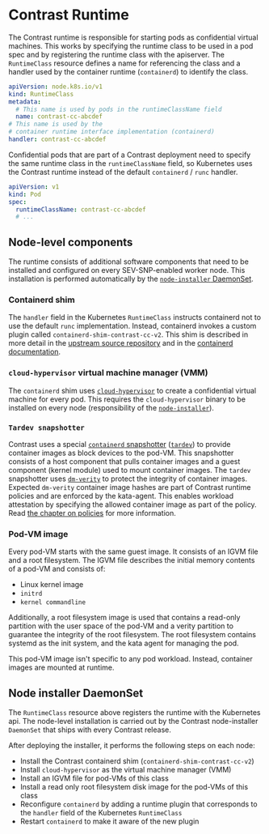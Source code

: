 # Contrast Runtime

The Contrast runtime is responsible for starting pods as confidential virtual machines.
This works by specifying the runtime class to be used in a pod spec and by registering the runtime class with the apiserver.
The `RuntimeClass` resource defines a name for referencing the class and
a handler used by the container runtime (`containerd`) to identify the class.

```yaml
apiVersion: node.k8s.io/v1
kind: RuntimeClass
metadata:
  # This name is used by pods in the runtimeClassName field
  name: contrast-cc-abcdef
# This name is used by the
# container runtime interface implementation (containerd)
handler: contrast-cc-abcdef
```

Confidential pods that are part of a Contrast deployment need to specify the
same runtime class in the `runtimeClassName` field, so Kubernetes uses the
Contrast runtime instead of the default `containerd` / `runc` handler.

```yaml
apiVersion: v1
kind: Pod
spec:
  runtimeClassName: contrast-cc-abcdef
  # ...
```

## Node-level components

The runtime consists of additional software components that need to be installed
and configured on every SEV-SNP-enabled worker node.
This installation is performed automatically by the [`node-installer` DaemonSet](#node-installer-daemonset).

### Containerd shim

The `handler` field in the Kubernetes `RuntimeClass` instructs containerd not to use the default `runc` implementation.
Instead, containerd invokes a custom plugin called `containerd-shim-contrast-cc-v2`.
This shim is described in more detail in the [upstream source repository](https://github.com/kata-containers/kata-containers/tree/3.4.0/src/runtime) and in the [containerd documentation](https://github.com/containerd/containerd/blob/main/core/runtime/v2/README.md).

### `cloud-hypervisor` virtual machine manager (VMM)

The `containerd` shim uses [`cloud-hypervisor`](https://www.cloudhypervisor.org) to create a confidential virtual machine for every pod.
This requires the `cloud-hypervisor` binary to be installed on every node (responsibility of the [`node-installer`](#node-installer-daemonset)).

### `Tardev snapshotter`

Contrast uses a special [`containerd` snapshotter](https://github.com/containerd/containerd/tree/v1.7.16/docs/snapshotters/README.md) ([`tardev`](https://github.com/kata-containers/tardev-snapshotter)) to provide container images as block devices to the pod-VM. This snapshotter consists of a host component that pulls container images and a guest component (kernel module) used to mount container images.
The `tardev` snapshotter uses [`dm-verity`](https://docs.kernel.org/admin-guide/device-mapper/verity.html) to protect the integrity of container images.
Expected `dm-verity` container image hashes are part of Contrast runtime policies and are enforced by the kata-agent.
This enables workload attestation by specifying the allowed container image as part of the policy. Read [the chapter on policies](policies.md) for more information.

### Pod-VM image

Every pod-VM starts with the same guest image. It consists of an IGVM file and a root filesystem.
The IGVM file describes the initial memory contents of a pod-VM and consists of:

- Linux kernel image
- `initrd`
- `kernel commandline`

Additionally, a root filesystem image is used that contains a read-only partition with the user space of the pod-VM and a verity partition to guarantee the integrity of the root filesystem.
The root filesystem contains systemd as the init system, and the kata agent for managing the pod.

This pod-VM image isn't specific to any pod workload. Instead, container images are mounted at runtime.

## Node installer DaemonSet

The `RuntimeClass` resource above registers the runtime with the Kubernetes api.
The node-level installation is carried out by the Contrast node-installer
`DaemonSet` that ships with every Contrast release.

After deploying the installer, it performs the following steps on each node:

- Install the Contrast containerd shim (`containerd-shim-contrast-cc-v2`)
- Install `cloud-hypervisor` as the virtual machine manager (VMM)
- Install an IGVM file for pod-VMs of this class
- Install a read only root filesystem disk image for the pod-VMs of this class
- Reconfigure `containerd` by adding a runtime plugin that corresponds to the `handler` field of the Kubernetes `RuntimeClass`
- Restart `containerd` to make it aware of the new plugin
